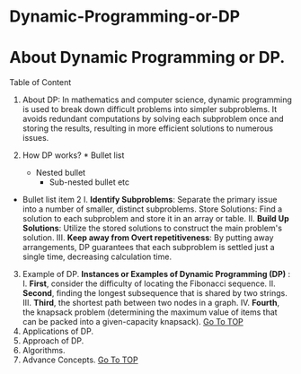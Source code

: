 <a name="TOP"></a>
# Dynamic-Programming-or-DP

# About Dynamic Programming or DP. #

Table of Content

1.	About DP: In mathematics and computer science, dynamic programming is used to break down difficult problems into simpler subproblems. It avoids redundant computations by solving each subproblem once and storing the results, resulting in more efficient solutions to numerous issues.

2.	How DP works? * Bullet list
    * Nested bullet
        * Sub-nested bullet etc
* Bullet list item 2
 I.	**Identify Subproblems**: Separate the primary issue into a number of smaller, distinct subproblems. Store Solutions: Find a solution to each subproblem and store it in an array or table. 
 II.	**Build Up Solutions**: Utilize the stored solutions to construct the main problem's solution. 
 III.	**Keep away from Overt repetitiveness**: By putting away arrangements, DP guarantees that each subproblem is settled just a single time, decreasing calculation time.

3.	Example of DP.
**Instances or Examples  of Dynamic Programming (DP)** :
   I.	__First__, consider the difficulty of locating the Fibonacci sequence. 
  II.	__Second__, finding the longest subsequence that is shared by two strings. 
  III.	__Third__, the shortest path between two nodes in a graph.
  IV.	__Fourth__, the knapsack problem (determining the maximum value of items that can be packed into a given-capacity knapsack).
[Go To TOP](#TOP)
4.	Applications of DP.
5.	Approach of DP.
6.	Algorithms.
7.	Advance Concepts.
[Go To TOP](#TOP)
